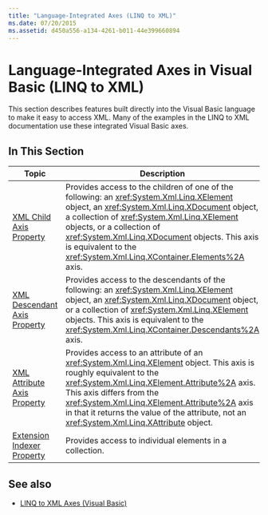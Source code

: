 ```yaml
---
title: "Language-Integrated Axes (LINQ to XML)"
ms.date: 07/20/2015
ms.assetid: d450a556-a134-4261-b011-44e399660894
---
```

# Language-Integrated Axes in Visual Basic (LINQ to XML)
This section describes features built directly into the Visual Basic language to make it easy to access XML. Many of the examples in the LINQ to XML documentation use these integrated Visual Basic axes.  
  
## In This Section  
  
|Topic|Description|  
|-----------|-----------------|  
|[XML Child Axis Property](../../../../visual-basic/language-reference/xml-axis/xml-child-axis-property.md)|Provides access to the children of one of the following: an <xref:System.Xml.Linq.XElement> object, an <xref:System.Xml.Linq.XDocument> object, a collection of <xref:System.Xml.Linq.XElement> objects, or a collection of <xref:System.Xml.Linq.XDocument> objects. This axis is equivalent to the <xref:System.Xml.Linq.XContainer.Elements%2A> axis.|  
|[XML Descendant Axis Property](../../../../visual-basic/language-reference/xml-axis/xml-descendant-axis-property.md)|Provides access to the descendants of the following: an <xref:System.Xml.Linq.XElement> object, an <xref:System.Xml.Linq.XDocument> object, or a collection of <xref:System.Xml.Linq.XElement> objects. This axis is equivalent to the <xref:System.Xml.Linq.XContainer.Descendants%2A> axis.|  
|[XML Attribute Axis Property](../../../../visual-basic/language-reference/xml-axis/xml-attribute-axis-property.md)|Provides access to an attribute of an <xref:System.Xml.Linq.XElement> object. This axis is roughly equivalent to the <xref:System.Xml.Linq.XElement.Attribute%2A> axis. This axis differs from the <xref:System.Xml.Linq.XElement.Attribute%2A> axis in that it returns the value of the attribute, not an <xref:System.Xml.Linq.XAttribute> object.|  
|[Extension Indexer Property](../../../../visual-basic/language-reference/xml-axis/extension-indexer-property.md)|Provides access to individual elements in a collection.|  
  
## See also

- [LINQ to XML Axes (Visual Basic)](../../../../visual-basic/programming-guide/concepts/linq/linq-to-xml-axes.md)
